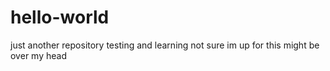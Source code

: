 # hello-world
just another repository
testing and learning not sure im up for this might be over my head
